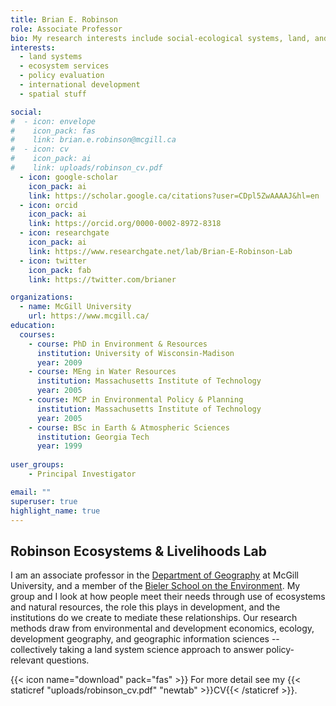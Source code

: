 ```yaml
---
title: Brian E. Robinson
role: Associate Professor
bio: My research interests include social-ecological systems, land, and statistics.
interests:
  - land systems
  - ecosystem services
  - policy evaluation
  - international development
  - spatial stuff

social:
#  - icon: envelope
#    icon_pack: fas
#    link: brian.e.robinson@mcgill.ca
#  - icon: cv
#    icon_pack: ai
#    link: uploads/robinson_cv.pdf
  - icon: google-scholar
    icon_pack: ai
    link: https://scholar.google.ca/citations?user=CDpl5ZwAAAAJ&hl=en
  - icon: orcid
    icon_pack: ai
    link: https://orcid.org/0000-0002-8972-8318
  - icon: researchgate
    icon_pack: ai
    link: https://www.researchgate.net/lab/Brian-E-Robinson-Lab
  - icon: twitter
    icon_pack: fab
    link: https://twitter.com/brianer

organizations:
  - name: McGill University
    url: https://www.mcgill.ca/
education:
  courses:
    - course: PhD in Environment & Resources
      institution: University of Wisconsin-Madison
      year: 2009
    - course: MEng in Water Resources
      institution: Massachusetts Institute of Technology
      year: 2005
    - course: MCP in Environmental Policy & Planning
      institution: Massachusetts Institute of Technology
      year: 2005
    - course: BSc in Earth & Atmospheric Sciences
      institution: Georgia Tech
      year: 1999
      
user_groups:
    - Principal Investigator

email: ""
superuser: true
highlight_name: true
---
```


## Robinson Ecosystems & Livelihoods Lab

I am an associate professor in the [Department of Geography](https://www.mcgill.ca/geography/) at McGill University, and a member of the [Bieler School on the Environment](https://www.mcgill.ca/environment/). My group and I look at how people meet their needs through use of ecosystems and natural resources, the role this plays in development, and the institutions do we create to mediate these relationships. Our research methods draw from environmental and development economics, ecology, development geography, and geographic information sciences -- collectively taking a land system science approach to answer policy-relevant questions.

{{< icon name="download" pack="fas" >}} For more detail see my {{< staticref "uploads/robinson_cv.pdf" "newtab" >}}CV{{< /staticref >}}.

